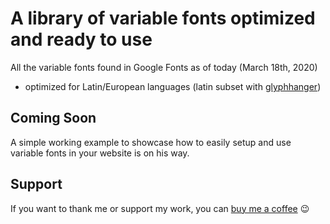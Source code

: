 # A library of variable fonts optimized and ready to use

All the variable fonts found in Google Fonts as of today (March 18th, 2020)

- optimized for Latin/European languages (latin subset with [glyphhanger](https://github.com/filamentgroup/glyphhanger))

## Coming Soon

A simple working example to showcase how to easily setup and use variable fonts in your website is on his way.

## Support

If you want to thank me or support my work, you can [buy me a coffee](https://www.buymeacoffee.com/willdante) 😉
